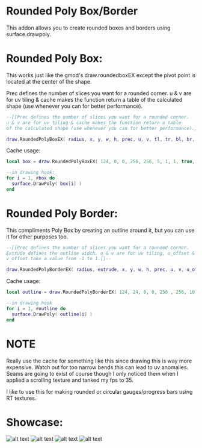# Rounded Poly Box/Border
This addon allows you to create rounded boxes and borders using surface.drawpoly.

# Rounded Poly Box: 
This works just like the gmod's draw.roundedboxEX except the pivot point is located at the center of the shape.

Prec defines the number of slices you want for a rounded corner.
u & v are for uv tiling & cache makes the function return a table of the calculated shape
(use whenever you can for better performance).
```Lua
--[[Prec defines the number of slices you want for a rounded corner.
u & v are for uv tiling & cache makes the function return a table
of the calculated shape (use whenever you can for better performance).]]--

draw.RoundedPolyBoxEX( radius, x, y, w, h, prec, u, v, tl, tr, bl, br, cache )
```
Cache usage:
```Lua
local box = draw.RoundedPolyBoxEX( 124, 0, 0, 256, 256, 5, 1, 1, true, true, true, true, true )

--in drawing hook:
for i = 1, #box do
  surface.DrawPoly( box[i] )
end
```

# Rounded Poly Border:
This compliments Poly Box by creating an outline around it, but you can use it for other purposes too.

```Lua
--[[Prec defines the number of slices you want for a rounded corner.
Extrude defines the outline width. u & v are for uv tiling, u_offset &
v_offset take a value from -1 to 1.]]--

draw.RoundedPolyBorderEX( radius, extrude, x, y, w, h, prec, u, v, u_offset, v_offset, tl, tr, bl, br, cache )
```
Cache usage:

```Lua
local outline = draw.RoundedPolyBorderEX( 124, 24, 0, 0, 256 , 256, 10, 1, 1, 0, 0,  true, true, true, true, true )

--in drawing hook
for i = 1, #outline do
  surface.DrawPoly( outline[i] )
end
```

# NOTE
Really use the cache for something like this since drawing this is way more expensive. Watch out for too narrow bends this can lead to uv anomalies. Seams are going to exist of course though I only noticed them when I applied a scrolling texture and tanked my fps to 35.

I like to use this for making rounded or circular gauges/progress bars using RT textures.

# Showcase:
![alt text](https://i.imgur.com/mi0wzJH.gif)
![alt text](https://i.imgur.com/etKutro.jpg)
![alt text](https://i.imgur.com/mXxjUDm.jpg)
![alt text](https://i.imgur.com/zqRZNb8.jpg)


